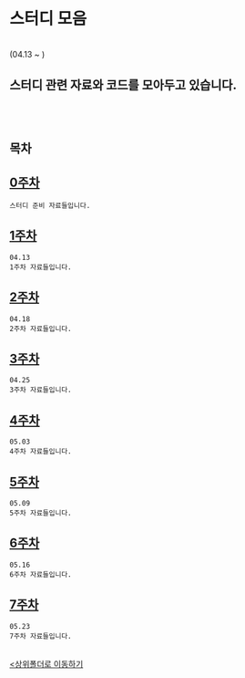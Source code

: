 # 스터디 모음
</br>
 (04.13 ~ )

 스터디 관련 자료와 코드를 모아두고 있습니다.
-

</br></br>

## 목차

[0주차](./0_Week/)
-
    스터디 준비 자료들입니다.

[1주차](./1_Week/)
-
    04.13
    1주차 자료들입니다.

[2주차](./2_Week/)
-
    04.18
    2주차 자료들입니다.

[3주차](./3_Week/)
-
    04.25
    3주차 자료들입니다.

[4주차](./4_Week/)
-
    05.03
    4주차 자료들입니다.

[5주차](./5_Week/)
-
    05.09
    5주차 자료들입니다.

[6주차](./6_Week/)
-
    05.16
    6주차 자료들입니다.

[7주차](./7_Week/)
-
    05.23
    7주차 자료들입니다.


<br>[<상위폴더로 이동하기](../)